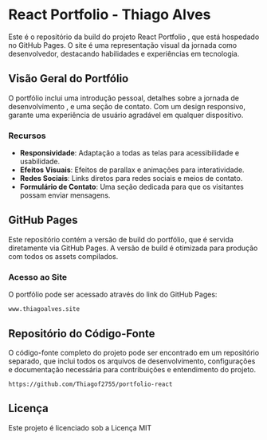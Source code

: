# React Portfolio - Thiago Alves

Este é o repositório da build do projeto React Portfolio , que está hospedado no GitHub Pages. O site é uma representação visual da jornada como desenvolvedor, destacando  habilidades e experiências em tecnologia.

## Visão Geral do Portfólio

O portfólio inclui uma introdução pessoal, detalhes sobre a jornada de desenvolvimento , e uma seção de contato. Com um design responsivo, garante uma experiência de usuário agradável em qualquer dispositivo.

### Recursos

- **Responsividade**: Adaptação a todas as telas para acessibilidade e usabilidade.
- **Efeitos Visuais**: Efeitos de parallax e animações para interatividade.
- **Redes Sociais**: Links diretos para redes sociais e meios de contato.
- **Formulário de Contato**: Uma seção dedicada para que os visitantes possam enviar mensagens.

## GitHub Pages

Este repositório contém a versão de build do portfólio, que é servida diretamente via GitHub Pages. A versão de build é otimizada para produção com todos os assets compilados.

### Acesso ao Site

O portfólio pode ser acessado através do link do GitHub Pages:

```
www.thiagoalves.site
```

## Repositório do Código-Fonte

O código-fonte completo do projeto pode ser encontrado em um repositório separado, que inclui todos os arquivos de desenvolvimento, configurações e documentação necessária para contribuições e entendimento do projeto.

```
https://github.com/Thiagof2755/portfolio-react
```

## Licença

Este projeto é licenciado sob a Licença MIT 